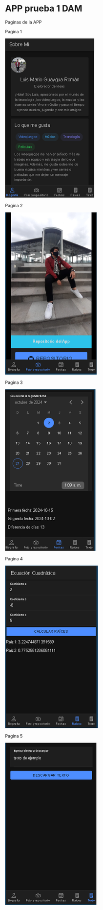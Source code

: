 
# APP prueba 1 DAM

Paginas de la APP

Pagina 1

![image](https://github.com/Kr-luis/DAM_Prueba1/blob/main/src/assets/tab1.png)

Pagina 2

![image](https://github.com/Kr-luis/DAM_Prueba1/blob/main/src/assets/tab2.png)

Pagina 3

![image](https://github.com/Kr-luis/DAM_Prueba1/blob/main/src/assets/tab3.png)

Pagina 4

![image](https://github.com/Kr-luis/DAM_Prueba1/blob/main/src/assets/tab4.png)

Pagina 5

![image](https://github.com/Kr-luis/DAM_Prueba1/blob/main/src/assets/tab5.png)
